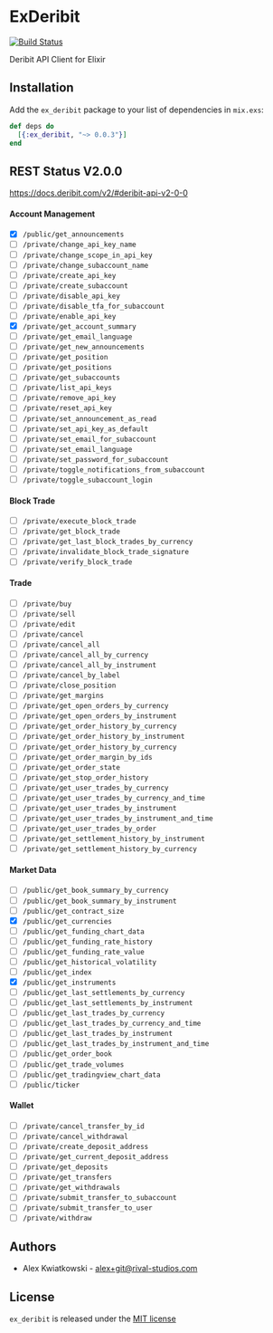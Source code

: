 # ExDeribit
[![Build Status](https://github.com/fremantle-capital/ex_deribit/workflows/Test/badge.svg?branch=master)](https://github.com/fremantle-capital/ex_deribit/actions?query=workflow%3ATest)

Deribit API Client for Elixir

## Installation

Add the `ex_deribit` package to your list of dependencies in `mix.exs`:

```elixir
def deps do
  [{:ex_deribit, "~> 0.0.3"}]
end
```

## REST Status V2.0.0

https://docs.deribit.com/v2/#deribit-api-v2-0-0

#### Account Management

- [x] `/public/get_announcements`
- [ ] `/private/change_api_key_name`
- [ ] `/private/change_scope_in_api_key`
- [ ] `/private/change_subaccount_name`
- [ ] `/private/create_api_key`
- [ ] `/private/create_subaccount`
- [ ] `/private/disable_api_key`
- [ ] `/private/disable_tfa_for_subaccount`
- [ ] `/private/enable_api_key`
- [x] `/private/get_account_summary`
- [ ] `/private/get_email_language`
- [ ] `/private/get_new_announcements`
- [ ] `/private/get_position`
- [ ] `/private/get_positions`
- [ ] `/private/get_subaccounts`
- [ ] `/private/list_api_keys`
- [ ] `/private/remove_api_key`
- [ ] `/private/reset_api_key`
- [ ] `/private/set_announcement_as_read`
- [ ] `/private/set_api_key_as_default`
- [ ] `/private/set_email_for_subaccount`
- [ ] `/private/set_email_language`
- [ ] `/private/set_password_for_subaccount`
- [ ] `/private/toggle_notifications_from_subaccount`
- [ ] `/private/toggle_subaccount_login`

#### Block Trade

- [ ] `/private/execute_block_trade`
- [ ] `/private/get_block_trade`
- [ ] `/private/get_last_block_trades_by_currency`
- [ ] `/private/invalidate_block_trade_signature`
- [ ] `/private/verify_block_trade`

#### Trade

- [ ] `/private/buy`
- [ ] `/private/sell`
- [ ] `/private/edit`
- [ ] `/private/cancel`
- [ ] `/private/cancel_all`
- [ ] `/private/cancel_all_by_currency`
- [ ] `/private/cancel_all_by_instrument`
- [ ] `/private/cancel_by_label`
- [ ] `/private/close_position`
- [ ] `/private/get_margins`
- [ ] `/private/get_open_orders_by_currency`
- [ ] `/private/get_open_orders_by_instrument`
- [ ] `/private/get_order_history_by_currency`
- [ ] `/private/get_order_history_by_instrument`
- [ ] `/private/get_order_history_by_currency`
- [ ] `/private/get_order_margin_by_ids`
- [ ] `/private/get_order_state`
- [ ] `/private/get_stop_order_history`
- [ ] `/private/get_user_trades_by_currency`
- [ ] `/private/get_user_trades_by_currency_and_time`
- [ ] `/private/get_user_trades_by_instrument`
- [ ] `/private/get_user_trades_by_instrument_and_time`
- [ ] `/private/get_user_trades_by_order`
- [ ] `/private/get_settlement_history_by_instrument`
- [ ] `/private/get_settlement_history_by_currency`

#### Market Data

- [ ] `/public/get_book_summary_by_currency`
- [ ] `/public/get_book_summary_by_instrument`
- [ ] `/public/get_contract_size`
- [x] `/public/get_currencies`
- [ ] `/public/get_funding_chart_data`
- [ ] `/public/get_funding_rate_history`
- [ ] `/public/get_funding_rate_value`
- [ ] `/public/get_historical_volatility`
- [ ] `/public/get_index`
- [x] `/public/get_instruments`
- [ ] `/public/get_last_settlements_by_currency`
- [ ] `/public/get_last_settlements_by_instrument`
- [ ] `/public/get_last_trades_by_currency`
- [ ] `/public/get_last_trades_by_currency_and_time`
- [ ] `/public/get_last_trades_by_instrument`
- [ ] `/public/get_last_trades_by_instrument_and_time`
- [ ] `/public/get_order_book`
- [ ] `/public/get_trade_volumes`
- [ ] `/public/get_tradingview_chart_data`
- [ ] `/public/ticker`

#### Wallet

- [ ] `/private/cancel_transfer_by_id`
- [ ] `/private/cancel_withdrawal`
- [ ] `/private/create_deposit_address`
- [ ] `/private/get_current_deposit_address`
- [ ] `/private/get_deposits`
- [ ] `/private/get_transfers`
- [ ] `/private/get_withdrawals`
- [ ] `/private/submit_transfer_to_subaccount`
- [ ] `/private/submit_transfer_to_user`
- [ ] `/private/withdraw`

## Authors

* Alex Kwiatkowski - alex+git@rival-studios.com

## License

`ex_deribit` is released under the [MIT license](./LICENSE.md)
